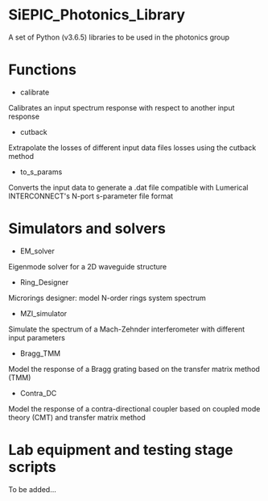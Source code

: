 # SiEPIC_Photonics_Library
A set of Python (v3.6.5) libraries to be used in the photonics group

# Functions
* calibrate

Calibrates an input spectrum response with respect to another input response

* cutback

Extrapolate the losses of different input data files losses using the cutback method 

* to_s_params

Converts the input data to generate a .dat file compatible with Lumerical INTERCONNECT's N-port s-parameter file format

# Simulators and solvers
* EM_solver

Eigenmode solver for a 2D waveguide structure

* Ring_Designer

Microrings designer: model N-order rings system spectrum

* MZI_simulator

Simulate the spectrum of a Mach-Zehnder interferometer with different input parameters

* Bragg_TMM

Model the response of a Bragg grating based on the transfer matrix method (TMM)

* Contra_DC

Model the response of a contra-directional coupler based on coupled mode theory (CMT) and transfer matrix method


# Lab equipment and testing stage scripts
To be added...
